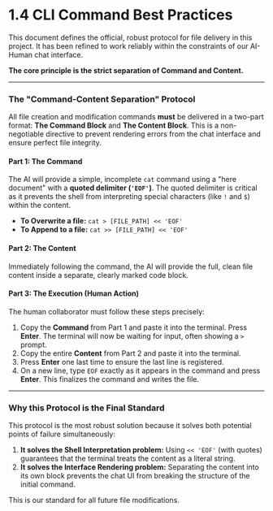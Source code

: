 # 1.4 CLI Command Best Practices

This document defines the official, robust protocol for file delivery in this project. It has been refined to work reliably within the constraints of our AI-Human chat interface.

**The core principle is the strict separation of Command and Content.**

---

### The "Command-Content Separation" Protocol

All file creation and modification commands **must** be delivered in a two-part format: **The Command Block** and **The Content Block**. This is a non-negotiable directive to prevent rendering errors from the chat interface and ensure perfect file integrity.

#### Part 1: The Command

The AI will provide a simple, incomplete `cat` command using a "here document" with a **quoted delimiter (`'EOF'`)**. The quoted delimiter is critical as it prevents the shell from interpreting special characters (like `!` and `$`) within the content.

-   **To Overwrite a file:** `cat > [FILE_PATH] << 'EOF'`
-   **To Append to a file:** `cat >> [FILE_PATH] << 'EOF'`

#### Part 2: The Content

Immediately following the command, the AI will provide the full, clean file content inside a separate, clearly marked code block.

#### Part 3: The Execution (Human Action)

The human collaborator must follow these steps precisely:

1.  Copy the **Command** from Part 1 and paste it into the terminal. Press **Enter**. The terminal will now be waiting for input, often showing a `>` prompt.
2.  Copy the entire **Content** from Part 2 and paste it into the terminal.
3.  Press **Enter** one last time to ensure the last line is registered.
4.  On a new line, type `EOF` exactly as it appears in the command and press **Enter**. This finalizes the command and writes the file.

---

### Why this Protocol is the Final Standard

This protocol is the most robust solution because it solves both potential points of failure simultaneously:

1.  **It solves the Shell Interpretation problem:** Using `<< 'EOF'` (with quotes) guarantees that the terminal treats the content as a literal string.
2.  **It solves the Interface Rendering problem:** Separating the content into its own block prevents the chat UI from breaking the structure of the initial command.

This is our standard for all future file modifications.
